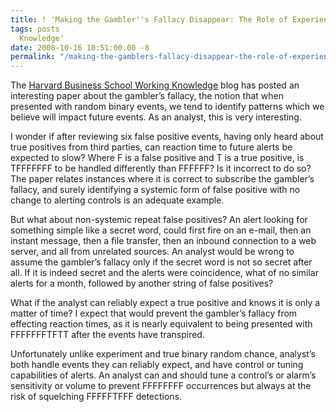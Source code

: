 ```yaml
---
title: ! 'Making the Gambler''s Fallacy Disappear: The Role of Experience — HBS Working
tags: posts
  Knowledge'
date: 2008-10-16 10:51:00.00 -8
permalink: "/making-the-gamblers-fallacy-disappear-the-role-of-experience-hbs-working-knowledge.html"
---
```

The [Harvard Business School Working Knowledge](http://hbswk.hbs.edu) blog has posted an interesting paper about the gambler’s fallacy, the notion that when presented with random binary events, we tend to identify patterns which we believe will impact future events. As an analyst, this is very interesting.

I wonder if after reviewing six false positive events, having only heard about true positives from third parties, can reaction time to future alerts be expected to slow? Where F is a false positive and T is a true positive, is TFFFFFFF to be handled differently than FFFFFF? Is it incorrect to do so? The paper relates instances where it is correct to subscribe the gambler’s fallacy, and surely identifying a systemic form of false positive with no change to alerting controls is an adequate example.

But what about non-systemic repeat false positives? An alert looking for something simple like a secret word, could first fire on an e-mail, then an instant message, then a file transfer, then an inbound connection to a web server, and all from unrelated sources. An analyst would be wrong to assume the gambler’s fallacy only if the secret word is not so secret after all. If it is indeed secret and the alerts were coincidence, what of no similar alerts for a month, followed by another string of false positives?

What if the analyst can reliably expect a true positive and knows it is only a matter of time? I expect that would prevent the gambler’s fallacy from effecting reaction times, as it is nearly equivalent to being presented with FFFFFFFTFTT after the events have transpired.

Unfortunately unlike experiment and true binary random chance, analyst’s both handle events they can reliably expect, and have control or tuning capabilities of alerts. An analyst can and should tune a control’s or alarm’s sensitivity or volume to prevent FFFFFFFF occurrences but always at the risk of squelching FFFFFTFFF detections.
